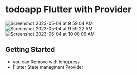 # todoapp Flutter with Provider 

![Screenshot 2023-05-04 at 9 59 04 AM](https://user-images.githubusercontent.com/19757691/236230262-09998cc0-17cb-4c8e-b871-080ebc1107e1.png)
![Screenshot 2023-05-04 at 9 59 22 AM](https://user-images.githubusercontent.com/19757691/236230242-d8e6f4a4-454c-43d3-bd21-fd92cba1c24b.png)
![Screenshot 2023-05-04 at 10 00 06 AM](https://user-images.githubusercontent.com/19757691/236230417-db100e69-d82d-4ba8-8c5c-f5329a95df01.png)

## Getting Started

- you can Remove with longpress 
- Flutter State managment Provider
